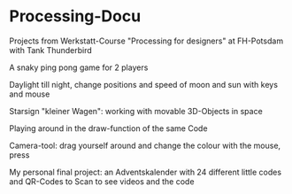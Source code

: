 # Processing-Docu
Projects from Werkstatt-Course "Processing for designers" at FH-Potsdam with Tank Thunderbird


A snaky ping pong game for 2 players


Daylight till night, change positions and speed of moon and sun with keys and mouse



Starsign "kleiner Wagen": working with movable 3D-Objects in space


Playing around in the draw-function of the same Code


Camera-tool: drag yourself around and change the colour with the mouse, press 


My personal final project: an Adventskalender with 24 different little codes and QR-Codes to Scan to see videos and the code









